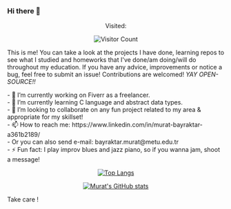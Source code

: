 ### Hi there 👋
<div  align="center" width="200" height="300">
Visited:  
  
![Visitor Count](https://profile-counter.glitch.me/muratbayrktr/count.svg)
</div>

This is me! You can take a look at the projects I have done, learning repos to see what I studied and homeworks that I've done/am doing/will do throughout my education. If you have any advice, improvements or notice a bug, feel free to submit an issue! Contributions are welcomed! *YAY OPEN-SOURCE!!*
 
 <p align="left" width="460" height="300">
- 🔭 I’m currently working on Fiverr as a freelancer. <br>
- 🌱 I’m currently learning C language and abstract data types.<br>
- 👯 I’m looking to collaborate on any fun project related to my area & appropriate for my skillset!<br>
- 📫 How to reach me: https://www.linkedin.com/in/murat-bayraktar-a361b2189/<br>
- Or you can also send e-mail: bayraktar.murat@metu.edu.tr<br>
- ⚡ Fun fact: I play improv blues and jazz piano, so if you wanna jam, shoot a message!<br>
</p>

<div  align="center" >
	
[![Top Langs](https://github-readme-stats.vercel.app/api/top-langs/?username=muratbayrktr&layout=compact&theme=dracula)](https://github.com/muratbayrktr/muratbayrktr)


</div>
<div align="center">

[![Murat's GitHub stats](https://github-readme-stats.vercel.app/api?username=muratbayrktr&show_icons=true&theme=dracula)](https://github.com/muratbayrktr/muratbayrktr)
	
</div>


  




Take care !
<!--
**muratbayrktr/muratbayrktr** is a ✨ _special_ ✨ repository because its `README.md` (this file) appears on your GitHub profile.

Here are some ideas to get you started:

- 🔭 I’m currently working on ...
- 🌱 I’m currently learning ...
- 👯 I’m looking to collaborate on ...
- 🤔 I’m looking for help with ...
- 💬 Ask me about ...
- 📫 How to reach me: ...
- 😄 Pronouns: ...
- ⚡ Fun fact: ...
-->
